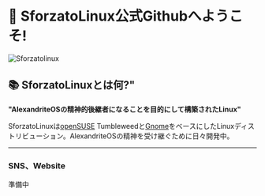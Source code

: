 # :wave: SforzatoLinux公式Githubへようこそ!

![Sforzatolinux]("")


## :books: SforzatoLinuxとは何?"

**"AlexandriteOSの精神的後継者になることを目的にして構築されたLinux"**

SforzatoLinuxは[openSUSE](https://www.opensuse.org/) Tumbleweedと[Gnome](https://www.gnome.org/)をベースにしたLinuxディストリビューション。AlexandriteOSの精神を受け継ぐために日々開発中。

---

###  SNS、Website

準備中

